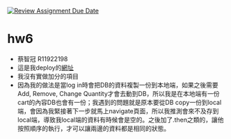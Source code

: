 [![Review Assignment Due Date](https://classroom.github.com/assets/deadline-readme-button-24ddc0f5d75046c5622901739e7c5dd533143b0c8e959d652212380cedb1ea36.svg)](https://classroom.github.com/a/v4VHUSr5)
# hw6
- 蔡智冠 R11922198
-  這是我deploy的[網址](https://cheery-malabi-4080e2.netlify.app/)
-  我沒有實做加分的項目
-  因為我的做法是當log in時會把DB的資料複製一份到本地端，如果之後需要Add, Remove, Change Quantity才會去動到DB，所以我是在本地端有一份cart的內容DB也會有一份；我遇到的問題就是原本要從DB copy一份到local端，會因為我緊接著下一步就馬上navigate頁面，所以我推測會來不及存到local端，導致我local端的資料有時候會是空的。之後加了.then之類的，讓他按照順序的執行，才可以讓兩邊的資料都是相同的狀態。
